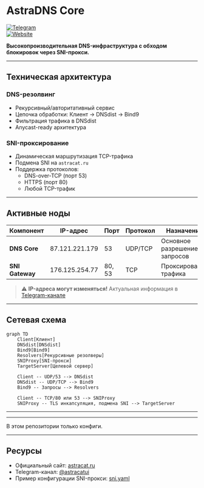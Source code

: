 # AstraDNS Core

[![Telegram](https://img.shields.io/badge/Telegram-@astracatui-0088CC?logo=telegram)](https://t.me/astracatui)  
[![Website](https://img.shields.io/badge/Website-astracat.ru-8A2BE2)](https://astracat.ru)

**Высокопроизводительная DNS-инфраструктура с обходом блокировок через SNI-прокси.**

---

## Техническая архитектура

### DNS-резолвинг
- Рекурсивный/авторитативный сервис
- Цепочка обработки: Клиент → DNSdist → Bind9
- Фильтрация трафика в DNSdist
- Anycast-ready архитектура

### SNI-проксирование
- Динамическая маршрутизация TCP-трафика
- Подмена SNI на `astracat.ru`
- Поддержка протоколов:
  - DNS-over-TCP (порт 53)
  - HTTPS (порт 80)
  - Любой TCP-трафик

---

## Активные ноды

| Компонент       | IP-адрес        | Порт    | Протокол | Назначение                  |
|-----------------|-----------------|---------|----------|-----------------------------|
| **DNS Core**    | 87.121.221.179  | 53      | UDP/TCP  | Основное разрешение запросов |
| **SNI Gateway** | 176.125.254.77  | 80, 53  | TCP      | Проксирование трафика       |

> ⚠️ **IP-адреса могут изменяться!** Актуальная информация в [Telegram-канале](https://t.me/astracatui)

---

## Сетевая схема

```mermaid
graph TD
    Client[Клиент]
    DNSdist[DNSdist]
    Bind9[Bind9]
    Resolvers[Рекурсивные резолверы]
    SNIProxy[SNI-прокси]
    TargetServer[Целевой сервер]

    Client -- UDP/53 --> DNSdist
    DNSdist -- UDP/TCP --> Bind9
    Bind9 -- Запросы --> Resolvers

    Client -- TCP/80 или 53 --> SNIProxy
    SNIProxy -- TLS инкапсуляция, подмена SNI --> TargetServer
```

---



---

В этом репозитории только конфиги.

---

## Ресурсы

- Официальный сайт: [astracat.ru](https://astracat.ru)
- Telegram-канал: [@astracatui](https://t.me/astracatui)
- Пример конфигурации SNI-прокси: [sni.yaml](./sni-proxy/sni.yaml)
